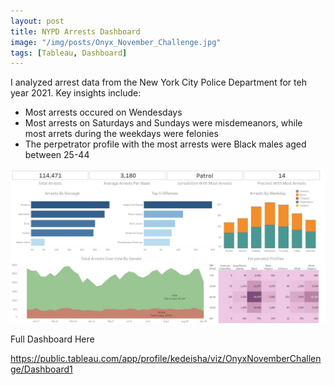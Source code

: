 ```yaml
---
layout: post
title: NYPD Arrests Dashboard
image: "/img/posts/Onyx_November_Challenge.jpg"
tags: [Tableau, Dashboard]
---
```


I analyzed arrest data from the New York City Police Department for teh year 2021. Key insights include:
- Most arrests occured on Wendesdays
- Most arrests on Saturdays and Sundays were misdemeanors, while most arrets during the weekdays were felonies
- The perpetrator profile with the most arrests were Black males aged between 25-44

![alt text](/img/posts/Onyx_November_Challenge.jpg "November Challenge!")

Full Dashboard Here

https://public.tableau.com/app/profile/kedeisha/viz/OnyxNovemberChallenge/Dashboard1
